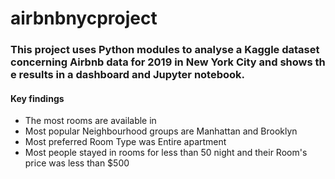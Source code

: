 # airbnbnycproject

### This project uses Python modules to analyse a Kaggle dataset concerning Airbnb data for 2019 in New York City and shows the results in a dashboard and Jupyter notebook.

#### Key findings 
* The most rooms are available in 
* Most popular Neighbourhood groups are Manhattan and Brooklyn 
* Most preferred Room Type was Entire apartment 
* Most people stayed in rooms for less than 50 night and their Room's price was less than $500
